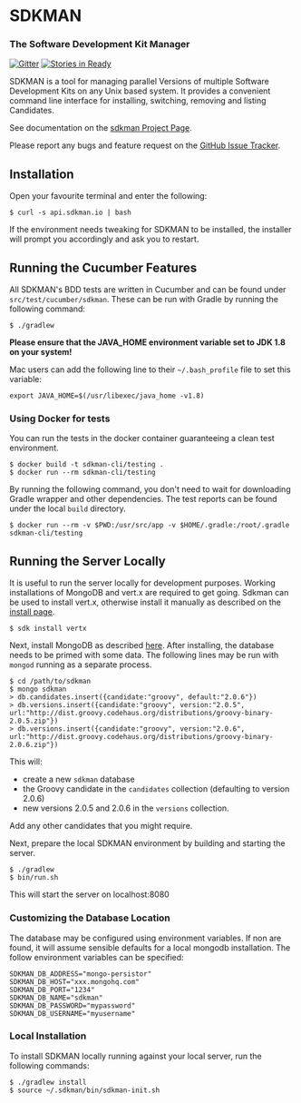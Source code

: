 # SDKMAN
### The Software Development Kit Manager

[![Gitter](https://badges.gitter.im/sdkman/user-issues.png)](https://gitter.im/sdkman/user-issues)
[![Stories in Ready](https://badge.waffle.io/gvmtool/gvm-cli.png?label=ready&title=Ready)](https://waffle.io/gvmtool/gvm-cli)

SDKMAN is a tool for managing parallel Versions of multiple Software Development Kits on any Unix based system. It provides a convenient command line interface for installing, switching, removing and listing Candidates.

See documentation on the [sdkman Project Page](http://sdkman.io).

Please report any bugs and feature request on the [GitHub Issue Tracker](https://github.com/sdkman/sdkman-cli/issues).

## Installation

Open your favourite terminal and enter the following:

    $ curl -s api.sdkman.io | bash

If the environment needs tweaking for SDKMAN to be installed, the installer will prompt you accordingly and ask you to restart.

## Running the Cucumber Features

All SDKMAN's BDD tests are written in Cucumber and can be found under `src/test/cucumber/sdkman`.
These can be run with Gradle by running the following command:

    $ ./gradlew


__Please ensure that the JAVA_HOME environment variable set to JDK 1.8 on your system!__

Mac users can add the following line to their `~/.bash_profile` file to set this variable:

	export JAVA_HOME=$(/usr/libexec/java_home -v1.8)

### Using Docker for tests

You can run the tests in the docker container guaranteeing a clean test environment.

    $ docker build -t sdkman-cli/testing .
    $ docker run --rm sdkman-cli/testing

By running the following command, you don't need to wait for downloading Gradle wrapper and other dependencies. The test reports can be found under the local `build` directory.

    $ docker run --rm -v $PWD:/usr/src/app -v $HOME/.gradle:/root/.gradle sdkman-cli/testing

## Running the Server Locally

It is useful to run the server locally for development purposes. Working installations of MongoDB and vert.x are required to get going. Sdkman can be used to install vert.x, otherwise install it manually as described on the [install page](http://vertx.io/install.html).

	$ sdk install vertx

Next, install MongoDB as described [here](http://www.mongodb.org/downloads). After installing, the database needs to be primed with some data. The following lines may be run with `mongod` running as a separate process.

	$ cd /path/to/sdkman
	$ mongo sdkman
	> db.candidates.insert({candidate:"groovy", default:"2.0.6"})
	> db.versions.insert({candidate:"groovy", version:"2.0.5", url:"http://dist.groovy.codehaus.org/distributions/groovy-binary-2.0.5.zip"})
	> db.versions.insert({candidate:"groovy", version:"2.0.6", url:"http://dist.groovy.codehaus.org/distributions/groovy-binary-2.0.6.zip"})

This will:

*   create a new `sdkman` database
*   the Groovy candidate in the `candidates` collection (defaulting to version 2.0.6)
*   new versions 2.0.5 and 2.0.6 in the `versions` collection.

Add any other candidates that you might require.

Next, prepare the local SDKMAN environment by building and starting the server.

	$ ./gradlew
	$ bin/run.sh

This will start the server on localhost:8080

### Customizing the Database Location

The database may be configured using environment variables. If non are found, it will assume sensible defaults for a local mongodb installation. The follow environment variables can be specified:

    SDKMAN_DB_ADDRESS="mongo-persistor"
    SDKMAN_DB_HOST="xxx.mongohq.com"
    SDKMAN_DB_PORT="1234"
    SDKMAN_DB_NAME="sdkman"
    SDKMAN_DB_PASSWORD="mypassword"
    SDKMAN_DB_USERNAME="myusername"

### Local Installation

To install SDKMAN locally running against your local server, run the following commands:

	$ ./gradlew install
	$ source ~/.sdkman/bin/sdkman-init.sh
